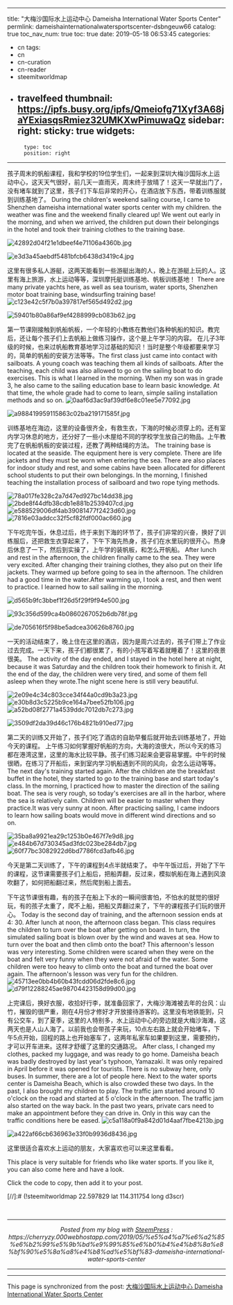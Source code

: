 
---
title: "大梅沙国际水上运动中心 Dameisha International Water Sports Center"
permlink: dameishainternationalwatersportscenter-dsbngeuw66
catalog: true
toc_nav_num: true
toc: true
date: 2019-05-18 06:53:45
categories:
- cn
tags:
- cn
- cn-curation
- cn-reader
- steemitworldmap
- travelfeed
thumbnail: https://ipfs.busy.org/ipfs/Qmeiofg71Xyf3A68jaYExiasqsRmiez32UMKXwPimuwaQz
sidebar:
    right:
        sticky: true
widgets:
    -
        type: toc
        position: right
---


孩子周末的帆船课程，我和学校的19位学生们，一起来到深圳大梅沙国际水上运动中心，这天天气很好，前几天一直雨天，周末终于放晴了！这天一早就出门了，没有堵车就到了这里，孩子们下车后非常的开心，在酒店放下东西，带着训练服就到训练基地了。
During the children's weekend sailing course, I came to Shenzhen dameisha international water sports center with my children. the weather was fine and the weekend finally cleared up! We went out early in the morning, and when we arrived, the children put down their belongings in the hotel and took their training clothes to the training base.

![42892d04f21e1dbeef4e71106a4360b.jpg](https://ipfs.busy.org/ipfs/Qmeiofg71Xyf3A68jaYExiasqsRmiez32UMKXwPimuwaQz)

![e3d3a45aebdf5481bfcb6438d3419c4.jpg](https://ipfs.busy.org/ipfs/QmbMhjYs92uhjh8V5LQZnyHUVn66xi8LjFfWGJQoKDvQ9i)

这里有很多私人游艇，这两天能看到一些游艇出海的人，晚上在游艇上玩的人。这里有海上旅游，水上运动等等，深圳摩托艇训练基地、帆板训练基地！
There are many private yachts here, as well as sea tourism, water sports, Shenzhen motor boat training base, windsurfing training base!
![c123e42c5f7b0a397817ef565d492d2.jpg](https://ipfs.busy.org/ipfs/QmU3tZ4rjdoP15TXJUistLnxD6ULBKKBBzjtbozVQCeK38)

![59401b80a86af9ef4288999cb083b62.jpg](https://ipfs.busy.org/ipfs/QmTDa6vejiw4aj3MsWiEuaLMgWwzTeNFrnGYGpB72VXcm6)

第一节课刚接触到帆船帆板，一个年轻的小教练在教他们各种帆船的知识。教完后，还让每个孩子们上去帆船上做练习操作，这个是上午学习的内容。
在儿子3年级的时候，也来过帆船教育基地学习过基础的知识！当时是整个年级都要来学习的，简单的帆船的安装方法等等。The first class just came into contact with sailboats. A young coach was teaching them all kinds of sailboats. After the teaching, each child was also allowed to go on the sailing boat to do exercises. This is what I learned in the morning.
When my son was in grade 3, he also came to the sailing education base to learn basic knowledge. At that time, the whole grade had to come to learn, simple sailing installation methods and so on.
![0aaf6d3ac9af39df6e8c01ee5e77092.jpg](https://ipfs.busy.org/ipfs/QmanoKUVWovu9wDBWe2xAjZt5txjbTbGFML7yRgZPm9WQa)

![a988419959115863c02ba219171585f.jpg](https://ipfs.busy.org/ipfs/QmeZX1rT8Baho859DLS8RASFzwgd9Tgh73n6TBL6GgiMi4)

训练基地在海边，这里的设备很齐全，有救生衣，下海的时候必须穿上的。还有室内学习休息的地方，还分好了一些小木屋给不同的学校学生放自己的物品。上午教完了在帆船帆板的安装过程，还教了两种结绳的方法。
The training base is located at the seaside. The equipment here is very complete. There are life jackets and they must be worn when entering the sea. There are also places for indoor study and rest, and some cabins have been allocated for different school students to put their own belongings. In the morning, I finished teaching the installation process of sailboard and two rope tying methods.

![78a017fe328c2a7d47ed927bc14dd38.jpg](https://ipfs.busy.org/ipfs/Qmee4NLkzXAPUjcFSwwYEmsevxDYpScPXD1ZcfrUMvcatm)
![2bde8f44dfb38cdb1e881b2539407cd.jpg](https://ipfs.busy.org/ipfs/QmeVnp22YrnAeiJUrx9sxACGWxCnoiihEwzVvN94tKTHGK)
![e588529006df4ab39081477f2423d60.jpg](https://ipfs.busy.org/ipfs/QmVTrHSwyakHHLBjUrQo3B9NWggd2WbQraQ9HSd8mL6VXh)
![7816e03addcc32f5cf82fdf000ac660.jpg](https://ipfs.busy.org/ipfs/QmYTfQSN52hdNWYgxmXVTHaUXDzLdetiJPK3rcW8DBoiLr)

下午吃完午饭，休息过后，终于来到下海的环节了，孩子们非常的兴奋，换好了训练服后，还把救生衣穿起来了，下午下海先热身，孩子们在水里玩的很开心。热身后休息了一下，然后到实操了，上午学的装帆板，和怎么开帆船。
After lunch and rest in the afternoon, the children finally came to the sea. They were very excited. After changing their training clothes, they also put on their life jackets. They warmed up before going to sea in the afternoon. The children had a good time in the water.After warming up, I took a rest, and then went to practice. I learned how to sail sailing in the morning.

![d565b9fc3bbef1f26d5f29f9f94e500.jpg](https://ipfs.busy.org/ipfs/QmU87JZfvLa6nVpRwnsUxD3XQMSdSdks6n2H1tEqq8Epc8)

![93c356d599ca4b0860267052b6db78f.jpg](https://ipfs.busy.org/ipfs/QmVAtXxxrZWHcNB758x1kwoyuPqKnu5VGx1uX5iFHjDRbn)

![de705616f5f98be5adcea30626b8760.jpg](https://ipfs.busy.org/ipfs/QmVzhvGWf3DmsafHiq2PBvsxgwfp4Z9aKfzZnLhshCv75D)

一天的活动结束了，晚上住在这里的酒店，因为是周六过去的，孩子们带上了作业过去完成。一天下来，孩子们都很累了，有的小孩写着写着就睡着了！这里的夜景很美。
The activity of the day ended, and I stayed in the hotel here at night, because it was Saturday and the children took their homework to finish it. At the end of the day, the children were very tired, and some of them fell asleep when they wrote.The night scene here is still very beautiful.

![2e09e4c34c803cce34f44a0cd9b3a23.jpg](https://ipfs.busy.org/ipfs/Qmaaz2EKtoLF68GWwkKpC5f5cLkR79UyvEt3gKa1MXxsf4)
![e30b8d3c5225b9ce164a7bee52fb106.jpg](https://ipfs.busy.org/ipfs/QmTVqhnMDGfJfXceEATuy4iU2oSFEGE9r879MQDLZSZaeC)
![a52bd08f2771a4539ddc7012db7c273.jpg](https://ipfs.busy.org/ipfs/QmYppYwNjeLmcjtLW6ReLDM3wRL8DDHezeXSkgMFvNbmZ1)

![3509df2da39d46c176b4821b910ed77.jpg](https://ipfs.busy.org/ipfs/Qmcmrv6BTSurpL5x2CbN8ijqQVmERjGWMQ6qo4JC5ty47e)

第二天的训练又开始了，孩子们吃了酒店的自助早餐后就开始去训练基地了，开始今天的课程。
上午练习如何掌握好帆船的方向，大海的浪很大，所以今天的练习都在港湾这里，这里的海水比较平静。孩子们练习起来会更容易掌握。中午的时候很晒，在练习了开船后，来到室内学习帆船遇到不同的风向，会怎么运动等等。
The next day's training started again. After the children ate the breakfast buffet in the hotel, they started to go to the training base and start today's class.
In the morning, I practiced how to master the direction of the sailing boat. The sea is very rough, so today's exercises are all in the harbor, where the sea is relatively calm. Children will be easier to master when they practice.It was very sunny at noon. After practicing sailing, I came indoors to learn how sailing boats would move in different wind directions and so on.

![35ba8a9921ea29c1253b0e467f7e9d8.jpg](https://ipfs.busy.org/ipfs/QmS12FTR87pM8uxJZKh3V6zmkiwqAgYgUcbokompRrLPsS)
![e484b67d730345ad3fdc023be284db7.jpg](https://ipfs.busy.org/ipfs/QmUmnXAc3uvT3XYZXJDrkPwnRx2bst4RxKmGgezsyoqr3Q)
![60f77bc3082922d6bd7786fcd3afb46.jpg](https://ipfs.busy.org/ipfs/QmUbQmRUEaF8T2LbQvrTYv1zqSWha5Ksog73nNtb2UtB5w)

今天是第二天训练了，下午的课程到4点半就结束了。
中午午饭过后，开始了下午的课程，这节课需要孩子们上船后，把船弄翻，反过来，模拟帆船在海上遇到风浪吹翻了，如何把船翻过来，然后爬到船上面去。

下午这节课很有趣，有的孩子在船上下水的一瞬间很害怕，不怕水的就觉的很好玩，有的孩子太重了，爬不上船，把船又弄翻过来了，下午的课程孩子们玩的很开心。
Today is the second day of training, and the afternoon session ends at 4: 30.
After lunch at noon, the afternoon class began. This class requires the children to turn over the boat after getting on board. In turn, the simulated sailing boat is blown over by the wind and waves at sea. How to turn over the boat and then climb onto the boat?
This afternoon's lesson was very interesting. Some children were scared when they were on the boat and felt very funny when they were not afraid of the water. Some children were too heavy to climb onto the boat and turned the boat over again. The afternoon's lesson was very fun for the children.
![45713ee0bb4b60b43fcdd06d2fde8c6.jpg](https://ipfs.busy.org/ipfs/QmaatpKMBDbmjGzA5Wbv1xWqfTxVk9Uymbhoz2yxVscaxW)
![d79f12288245ae98704423158d99d00.jpg](https://ipfs.busy.org/ipfs/QmQLSvW1sfo5tMB2ssAhMPMKbY9FVpW6iSfwiiVFHjMkLu)

上完课后，换好衣服，收拾好行李，就准备回家了，大梅沙海滩被去年的台风：山竹，摧毁的很严重，刚在4月份才修好才开放接待游客的。这里没有地铁能到，只有公交车，到了夏季，这里的人特别多，水上运动中心的旁边就是大梅沙海滩，这两天也是人山人海了。以前我也会带孩子来玩，10点左右路上就会开始堵车，下午5点开始，回程的路上也开始塞车了，这两年私家车如果要到这里，需要预约，才可以开车进来。这样才舒缓了这里的交通路况。
After class, I changed my clothes, packed my luggage, and was ready to go home. Dameisha beach was badly destroyed by last year's typhoon, Yamazaki. It was only repaired in April before it was opened for tourists. There is no subway here, only buses. In summer, there are a lot of people here. Next to the water sports center is Dameisha Beach, which is also crowded these two days. In the past, I also brought my children to play. The traffic jam started around 10 o'clock on the road and started at 5 o'clock in the afternoon. The traffic jam also started on the way back. In the past two years, private cars need to make an appointment before they can drive in. Only in this way can the traffic conditions here be eased.
![c5a118a0f9a842d01d4aaf7fbe4213b.jpg](https://ipfs.busy.org/ipfs/QmTcK8Bui5XmkRyTkbNZNmwSsu8g6qb5ph7hiRdd1UpK6i)

![a422af66cb636963e33f0b9936d8436.jpg](https://ipfs.busy.org/ipfs/QmegwAX4UChoEN6nM9iSTRzHb6H9chVsJ5SDvBiKPsWtRf)

这里很适合喜欢水上运动的朋友，大家喜欢也可以来这里看看。

This place is very suitable for friends who like water sports. If you like it, you can also come here and have a look.
<p id="clickCodeText" class="blogCodeText">Click the code to copy, then add it to your post.</p>
<p id="codeToCopyText" class="blogCodeText">[//]:# (!steemitworldmap 22.597829 lat 114.311754 long d3scr)</p>
&nbsp; <br /><center><hr/><em>Posted from my blog with <a href='https://wordpress.org/plugins/steempress/'>SteemPress</a> : https://cherryzy.000webhostapp.com/2019/05/%e5%a4%a7%e6%a2%85%e6%b2%99%e5%9b%bd%e9%99%85%e6%b0%b4%e4%b8%8a%e8%bf%90%e5%8a%a8%e4%b8%ad%e5%bf%83-dameisha-international-water-sports-center </em><hr/></center>               

- - -

This page is synchronized from the post: [大梅沙国际水上运动中心 Dameisha International Water Sports Center](https://steemit.com/@cherryzz/dameishainternationalwatersportscenter-dsbngeuw66)
